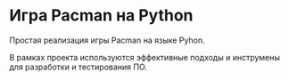 # Игра Pacman на Python

Простая реализация игры Pacman на языке Pyhon.

В рамках проекта используются эффективные подходы и инструмены для разработки и тестирования ПО.